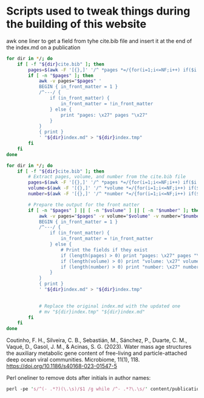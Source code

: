 
# Scripts used to tweak things during the building of this website

awk one liner to get a field from tyhe cite.bib file and insert it at the end of the index.md on a publication

```bash
for dir in */; do
    if [ -f "${dir}cite.bib" ]; then
        pages=$(awk -F '[{},]' '/^ *pages *=/{for(i=1;i<=NF;i++) if($i ~ /[0-9A-Za-z]/) print $i}' "${dir}cite.bib" | sed 's/--/-/g' | tr -d ' ' | tr '\n' ' ' | sed 's/ $//' | sed 's/pages= //') # Clean up the pages variable
        if [ -n "$pages" ]; then
            awk -v pages="$pages" '
            BEGIN { in_front_matter = 1 }
            /^---/ {
                if (in_front_matter) {
                    in_front_matter = !in_front_matter
                } else {
                    print "pages: \x27" pages "\x27"
                }
            }
            { print }
            ' "${dir}index.md" > "${dir}index.tmp"
        fi
    fi
done

for dir in */; do
    if [ -f "${dir}cite.bib" ]; then
        # Extract pages, volume, and number from the cite.bib file
        pages=$(awk -F '[{},]' '/^ *pages *=/{for(i=1;i<=NF;i++) if($i ~ /[0-9A-Za-z]/) print $i}' "${dir}cite.bib" | sed 's/--/-/g' | tr -d ' ' | tr '\n' ' ' | sed 's/ $//' | sed 's/pages= //')
        volume=$(awk -F '[{},]' '/^ *volume *=/{for(i=1;i<=NF;i++) if($i ~ /[0-9A-Za-z]/) {gsub(/^[[:space:]]+|[[:space:]]+$/, "", $i); print $i}}' "${dir}cite.bib" | tr -d ' ' | tr '\n' ' ' | sed 's/ $//'| sed 's/volume= //')
        number=$(awk -F '[{},]' '/^ *number *=/{for(i=1;i<=NF;i++) if($i ~ /[0-9A-Za-z]/) {gsub(/^[[:space:]]+|[[:space:]]+$/, "", $i); print $i}}' "${dir}cite.bib" | tr -d ' ' | tr '\n' ' ' | sed 's/ $//'| sed 's/number= //')

        # Prepare the output for the front matter
        if [ -n "$pages" ] || [ -n "$volume" ] || [ -n "$number" ]; then
            awk -v pages="$pages" -v volume="$volume" -v number="$number" '
            BEGIN { in_front_matter = 1 }
            /^---/ {
                if (in_front_matter) {
                    in_front_matter = !in_front_matter
                } else {
                    # Print the fields if they exist
                    if (length(pages) > 0) print "pages: \x27" pages "\x27"
                    if (length(volume) > 0) print "volume: \x27" volume "\x27"
                    if (length(number) > 0) print "number: \x27" number "\x27"
                }
            }
            { print }
            ' "${dir}index.md" > "${dir}index.tmp"
            

            # Replace the original index.md with the updated one
            # mv "${dir}index.tmp" "${dir}index.md"
        fi
    fi
done
```



Coutinho, F. H., Silveira, C. B., Sebastián, M., Sánchez, P., Duarte, C. M., Vaqué, D., Gasol, J. M., & Acinas, S. G. (2023). Water mass age structures the auxiliary metabolic gene content of free-living and particle-attached deep ocean viral communities. Microbiome, 11(1), 118. https://doi.org/10.1186/s40168-023-01547-5


Perl oneliner to remove dots after initials in author names: 

```perl
perl -pe 's/^(- .*?)(\.\s)/$1 /g while /^- .*?\.\s/' content/publication/*/index.md

```